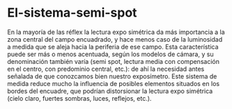 # El-sistema-semi-spot
En la mayoría de las réflex la lectura expo simétrica da más importancia a la zona central del campo encuadrado, y hace menos caso de la luminosidad a medida que se aleja hacia la periferia de ese campo. Esta característica puede ser más o menos acentuada, según los modelos de cámara, y su denominación también varía (semi spot, lectura media con compensación en el centro, con predominio central, etc.): de ahí la necesidad antes señalada de que conozcamos bien nuestro exposímetro.
Este sistema de medida reduce mucho la influencia de posibles elementos situados en los bordes del encuadre, que podrían distorsionar la lectura expo simétrica (cielo claro, fuertes sombras, luces, reflejos, etc.).
